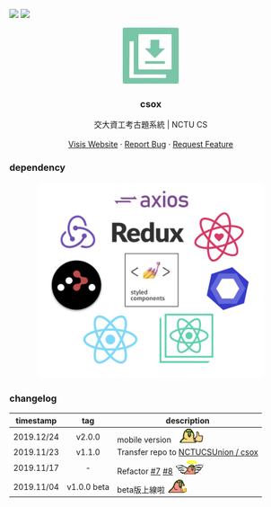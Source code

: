 ![](https://img.shields.io/badge/release-v2.0.0-%235bc8a5.svg?style=flat-square)
![](https://img.shields.io/badge/CRA-v3-blue.svg?style=flat-square)

<p align="center">
  <a href="https://github.com/maxam2017/csox">
    <img src="public/favicon192.png" alt="Logo" height="100">
  </a>
  <h3 align="center">csox</h3>
  <p align="center">
    交大資工考古題系統 | NCTU CS
    <br />
    <br />
    <a href="https://pastexam.csunion.nctu.me/">Visis Website</a>
    ·
    <a href="https://github.com/maxam2017/csox/issues">Report Bug</a>
    ·
    <a href="https://github.com/maxam2017/csox/issues">Request Feature</a>
  </p>
</p>

### dependency
<p align="center">
  <img src=".image/dependency.png" alt="dependency" width='80%'>
</p>

### changelog
> 

|timestamp|tag|description|
|:-:|:-:|-|
|2019.12/24|v2.0.0|mobile version ![](https://raw.githubusercontent.com/jmhobbs/cultofthepartyparrot.com/master/parrots/thumbsupparrot.gif)|
|2019.11/23|v1.1.0|Transfer repo to [NCTUCSUnion / csox](https://github.com/NCTUCSUnion/csox)|
|2019.11/17 |-|Refactor [#7](https://github.com/maxam2017/csox/pull/7) [#8](https://github.com/maxam2017/csox/pull/8) ![](https://raw.githubusercontent.com/jmhobbs/cultofthepartyparrot.com/master/parrots/angelparrot.gif)
|2019.11/04|v1.0.0 beta|beta版上線啦 ![](https://raw.githubusercontent.com/jmhobbs/cultofthepartyparrot.com/master/parrots/beerparrot.gif)